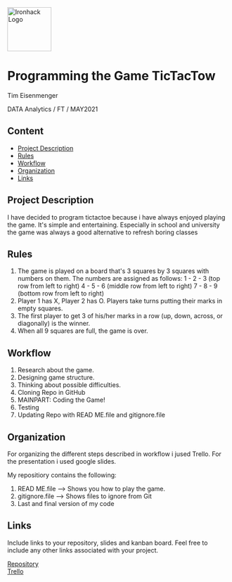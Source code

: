 <img src="https://bit.ly/2VnXWr2" alt="Ironhack Logo" width="100"/>

# Programming the Game TicTacTow
Tim Eisenmenger

DATA Analytics / FT / MAY2021

## Content
- [Project Description](#project-description)
- [Rules](#rules)
- [Workflow](#workflow)
- [Organization](#organization)
- [Links](#links)

## Project Description
I have decided to program tictactoe because i have always enjoyed playing the game. It's simple and entertaining. Especially in school and university the game was always a good alternative to refresh boring classes

## Rules
1. The game is played on a board that's 3 squares by 3 squares with numbers on them. The numbers are assigned as follows: 1 - 2 - 3 (top row from left to right) 4 - 5 - 6 (middle row from left to right) 7 - 8 - 9 (bottom row from left to right)
2. Player 1 has X, Player 2 has O. Players take turns putting their marks in empty squares.
3. The first player to get 3 of his/her marks in a row (up, down, across, or diagonally) is the winner.
4. When all 9 squares are full, the game is over.

## Workflow
1. Research about the game. 
2. Designing game structure.
3. Thinking about possible difficulties.
4. Cloning Repo in GitHub
5. MAINPART: Coding the Game!
6. Testing
7. Updating Repo with READ ME.file and gitignore.file

## Organization
For organizing the different steps described in workflow i jused Trello.
For the presentation i used google slides.

My repositiory contains the following:
1. READ ME.file --> Shows you how to play the game.
2. gitignore.file --> Shows files to ignore from Git
3. Last and final version of my code

## Links
Include links to your repository, slides and kanban board. Feel free to include any other links associated with your project.

[Repository](https://github.com/TimEisenmenger/Project-Week-1-Build-Your-Own-Game/tree/master/your-project)   
[Trello](https://trello.com/b/pKODM4B6/project-1-bulding-tic-tac-toe-with-python)
